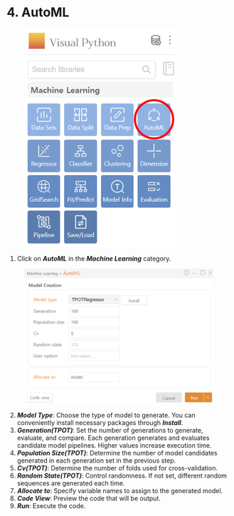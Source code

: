 # 4. AutoML

<figure><img src="../.gitbook/assets/image (327).png" alt="" width="339"><figcaption></figcaption></figure>

1. Click on _**AutoML**_ in the _**Machine Learning**_ category.

<figure><img src="../.gitbook/assets/image (328).png" alt="" width="563"><figcaption></figcaption></figure>

2. _**Model Type**_: Choose the type of model to generate. You can conveniently install necessary packages through _**Install**_.
3. _**Generation(TPOT)**_: Set the number of generations to generate, evaluate, and compare. Each generation generates and evaluates candidate model pipelines. Higher values increase execution time.
4. _**Population Size(TPOT)**_: Determine the number of model candidates generated in each generation set in the previous step.
5. _**Cv(TPOT)**_: Determine the number of folds used for cross-validation.
6. _**Random State(TPOT)**_: Control randomness. If not set, different random sequences are generated each time.
7. _**Allocate to**_: Specify variable names to assign to the generated model.
8. _**Code View**_: Preview the code that will be output.
9. _**Run**_: Execute the code.

